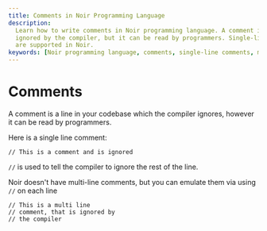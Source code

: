 ```yaml
---
title: Comments in Noir Programming Language
description:
  Learn how to write comments in Noir programming language. A comment is a line of code that is
  ignored by the compiler, but it can be read by programmers. Single-line and multi-line comments
  are supported in Noir.
keywords: [Noir programming language, comments, single-line comments, multi-line comments]
---
```


# Comments

A comment is a line in your codebase which the compiler ignores, however it can be read by
programmers.

Here is a single line comment:

```rust,noplaypen
// This is a comment and is ignored
```

`//` is used to tell the compiler to ignore the rest of the line.

Noir doesn't have multi-line comments, but you can emulate them via using `//` on each line

```rust,noplaypen
// This is a multi line
// comment, that is ignored by
// the compiler
```
